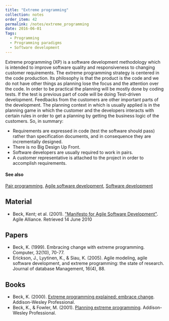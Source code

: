 ```yaml
---
title: "Extreme programming"
collection: notes
order_item: 42
permalink: /notes/extreme_programming
date: 2016-06-01
Tags:
  - Programming
  - Programming paradigms
  - Software development
---
```


Extreme programming (XP) is a software development methodology which is intended to improve software quality and responsiveness to changing customer requirements.
The extreme programming strategy is centered in the code production. Its philosophy is that the product is the code and we do not have other things as planning lose the focus and the attention over the code.
In order to be practical the planning will be mostly done by coding tests.
If the test is previous part of code will be doing Test-driven development.
Feedbacks from the customers are other important parts of the development.
The planning context in which is usually applied is in the planning game in which the customer and the developers interacts with certain rules in order to get a planning by getting the business logic of the customers.
So, in summary:
- Requirements are expressed in code (test the software should pass) rather than specification documents, and in consequence they are incrementally designed.
- There is no Big Design Up Front.
- Software developers are usually required to work in pairs.
- A customer representative is attached to the project in order to accomplish requirements.


#### See also
[Pair programming](/notes/pair_programming), [Agile software development](/notes/agile_software_development), [Software development](/notes/software_development)


## Material
* Beck, Kent; et al. (2001). ["Manifesto for Agile Software Development"](http://agilemanifesto.org/). Agile Alliance. Retrieved 14 June 2010


## Papers
* Beck, K. (1999). Embracing change with extreme programming. Computer, 32(10), 70-77.
* Erickson, J., Lyytinen, K., & Siau, K. (2005). Agile modeling, agile software development, and extreme programming: the state of research. Journal of database Management, 16(4), 88.


## Books
* Beck, K. (2000). [Extreme programming explained: embrace change](https://www.goodreads.com/book/show/67833.Extreme_Programming_Explained). Addison-Wesley Professional.
* Beck, K., & Fowler, M. (2001). [Planning extreme programming](https://www.goodreads.com/book/show/67839.Planning_Extreme_Programming). Addison-Wesley Professional.


